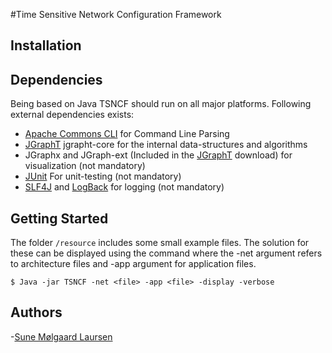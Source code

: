 #Time Sensitive Network Configuration Framework

## Installation ##

## Dependencies ##
Being based on Java TSNCF should run on all major platforms. Following external dependencies exists:
* [Apache Commons CLI](http://commons.apache.org/proper/commons-cli/) for Command Line Parsing
* [JGraphT](http://jgrapht.org/) jgrapht-core for the internal data-structures and algorithms
* JGraphx and JGraph-ext (Included in the [JGraphT](http://jgrapht.org/) download) for visualization (not mandatory)
* [JUnit](http://junit.org/) For unit-testing (not mandatory)
* [SLF4J](http://www.slf4j.org/) and [LogBack](http://logback.qos.ch/) for logging (not mandatory)

## Getting Started ##
The folder `/resource` includes some small example files. The solution for these can be displayed using the command where the -net argument refers to architecture files and -app argument for application files.
	
	$ Java -jar TSNCF -net <file> -app <file> -display -verbose

## Authors ##
-[Sune Mølgaard Laursen](http://smlaursen.github.io/)


